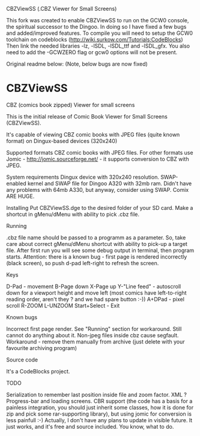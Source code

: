 CBZViewSS (.CBZ Viewer for Small Screens) 

This fork was created to enable CBZViewSS to run on the GCW0 console, the spiritual successor to the Dingoo. In doing so I have fixed a few bugs and added/improved features. 
To compile you will need to setup the GCW0 toolchain on codeblocks (http://wiki.surkow.com/Tutorials:CodeBlocks)
Then link the needed libraries -lz, -lSDL, -lSDL_ttf and -lSDL_gfx.
You also need to add the -GCWZERO flag or gcw0 options will not be present.

Original readme below:
(Note, below bugs are now fixed)

CBZViewSS
=========

CBZ (comics book zipped) Viewer for small screens

This is the initial release of Comic Book Viewer for Small Screens (CBZViewSS).

It's capable of viewing CBZ comic books with JPEG files (quite known format) on Dingux-based devices (320x240)

Supported formats
CBZ comic books with JPEG files. For other formats use Jomic - http://jomic.sourceforge.net/ - it supports conversion to CBZ with JPEG.

System requirements
Dingux device with 320x240 resolution. SWAP-enabled kernel and SWAP file for Dingoo A320 with 32mb ram. Didn't have any problems with 64mb A330, but anyway, consider using SWAP. Comix ARE HUGE.

Installing
Put CBZViewSS.dge to the desired folder of your SD card. Make a shortcut in gMenu/dMenu with ability to pick .cbz file.

Running

.cbz file name should be passed to a programm as a parameter. So, take care about correct gMenu/dMenu shortcut with ability to pick-up a target file. 
After first run you will see some debug output in terminal, then program starts.
Attention: there is a known bug - first page is rendered incorrectly (black screen), so push d-pad left-right to refresh the screen.

Keys

D-Pad - movement
B-Page down
X-Page up
Y-"Line feed" - autoscroll down for a viewport height and move left (most comics have left-to-right reading order, aren't they ? and we had spare button :-))
A+DPad - pixel scroll
R-ZOOM
L-UNZOOM
Start+Select - Exit

Known bugs

Incorrect first page render. See "Running" section for workaround. Still cannot do anything about it.
Non-jpeg files inside cbz cause segfault. Workaround - remove them manually from archive (just delete with your favourite archiving program)


Source code

It's a CodeBlocks project. 


TODO

Serialization to remember last position inside file and zoom factor. XML ?
Progress-bar and loading screens.
CBR support (the code has a basis for a painless integration, you should just inherit some classes, how it is done for zip and pick some rar-supporting library), but using jomic for conversion is less painfull :-)
Actually, I don't have any plans to update in visible future. It just works, and it's free and source included. You know, what to do.

